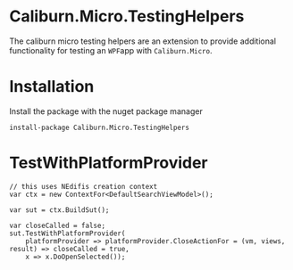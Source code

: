 # Caliburn.Micro.TestingHelpers

The caliburn micro testing helpers are an extension to provide additional functionality for testing an `WPF`app with `Caliburn.Micro`. 

# Installation

Install the package with the nuget package manager

    install-package Caliburn.Micro.TestingHelpers

# TestWithPlatformProvider

    // this uses NEdifis creation context
	var ctx = new ContextFor<DefaultSearchViewModel>();

	var sut = ctx.BuildSut();

	var closeCalled = false;
	sut.TestWithPlatformProvider(
		platformProvider => platformProvider.CloseActionFor = (vm, views, result) => closeCalled = true,
		x => x.DoOpenSelected());

